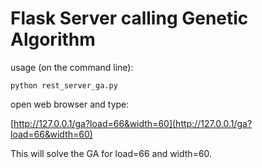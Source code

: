 # Flask Server calling Genetic Algorithm
usage (on the command line):

```python rest_server_ga.py```

open web browser and type:

[http://127.0.0.1/ga?load=66&width=60](http://127.0.0.1/ga?load=66&width=60)

This will solve the GA for load=66 and width=60.




